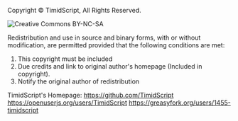 Copyright © TimidScript, All Rights Reserved.

![Creative Commons BY-NC-SA](http://en.wikipedia.org/wiki/Creative_Commons_license)

Redistribution and use in source and binary forms, with or without modification, are permitted provided that the following conditions are met:

1) This copyright must be included
2) Due credits and link to original author's homepage (Included in copyright).
3) Notify the original author of redistribution

TimidScript's Homepage:         https://github.com/TimidScript
                                https://openuserjs.org/users/TimidScript
                                https://greasyfork.org/users/1455-timidscript
